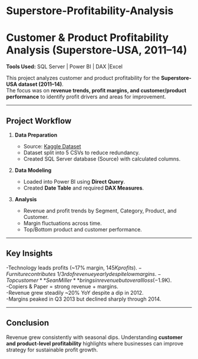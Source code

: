 # Superstore-Profitability-Analysis

# Customer & Product Profitability Analysis (Superstore-USA, 2011–14)

 **Tools Used:** SQL Server | Power BI | DAX |Excel 

This project analyzes customer and product profitability for the **Superstore-USA dataset (2011–14)**.  
The focus was on **revenue trends, profit margins, and customer/product performance** to identify profit drivers and areas for improvement.  

---

##  Project Workflow
1. **Data Preparation**
   - Source: [Kaggle Dataset](https://www.kaggle.com/datasets/ishanshrivastava28/superstore-sales)  
   - Dataset split into 5 CSVs to reduce redundancy.  
   - Created SQL Server database (Source) with calculated columns.  

2. **Data Modeling**
   - Loaded into Power BI using **Direct Query**.  
   - Created **Date Table** and required **DAX Measures**.  

3. **Analysis**
   - Revenue and profit trends by Segment, Category, Product, and Customer.  
   - Margin fluctuations across time.  
   - Top/Bottom product and customer performance.  

---

##  Key Insights
   -Technology leads profits (~17% margin, $145K profits).  
   -Furniture contributes ~1/3rd of revenue yearly despite low margins.  
   -Top customer **Sean Miller** brings in revenue but overall loss (-$1.9K).  
   -Copiers & Paper = strong revenue + margins.  
   -Revenue grew steadily ~20% YoY despite a dip in 2012.  
   -Margins peaked in Q3 2013 but declined sharply through 2014.  

---

##  Conclusion
Revenue grew consistently with seasonal dips. Understanding **customer and product-level profitability** highlights where businesses can improve strategy for sustainable profit growth.  


